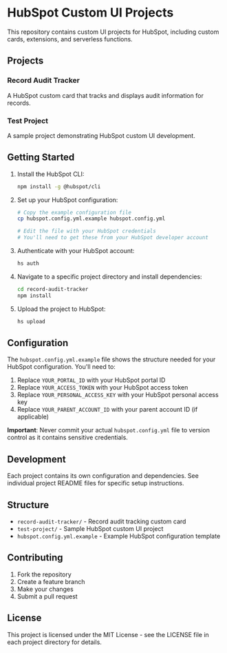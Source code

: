 # HubSpot Custom UI Projects

This repository contains custom UI projects for HubSpot, including custom cards, extensions, and serverless functions.

## Projects

### Record Audit Tracker
A HubSpot custom card that tracks and displays audit information for records.

### Test Project
A sample project demonstrating HubSpot custom UI development.

## Getting Started

1. Install the HubSpot CLI:
   ```bash
   npm install -g @hubspot/cli
   ```

2. Set up your HubSpot configuration:
   ```bash
   # Copy the example configuration file
   cp hubspot.config.yml.example hubspot.config.yml
   
   # Edit the file with your HubSpot credentials
   # You'll need to get these from your HubSpot developer account
   ```

3. Authenticate with your HubSpot account:
   ```bash
   hs auth
   ```

4. Navigate to a specific project directory and install dependencies:
   ```bash
   cd record-audit-tracker
   npm install
   ```

5. Upload the project to HubSpot:
   ```bash
   hs upload
   ```

## Configuration

The `hubspot.config.yml.example` file shows the structure needed for your HubSpot configuration. You'll need to:

1. Replace `YOUR_PORTAL_ID` with your HubSpot portal ID
2. Replace `YOUR_ACCESS_TOKEN` with your HubSpot access token
3. Replace `YOUR_PERSONAL_ACCESS_KEY` with your HubSpot personal access key
4. Replace `YOUR_PARENT_ACCOUNT_ID` with your parent account ID (if applicable)

**Important**: Never commit your actual `hubspot.config.yml` file to version control as it contains sensitive credentials.

## Development

Each project contains its own configuration and dependencies. See individual project README files for specific setup instructions.

## Structure

- `record-audit-tracker/` - Record audit tracking custom card
- `test-project/` - Sample HubSpot custom UI project
- `hubspot.config.yml.example` - Example HubSpot configuration template

## Contributing

1. Fork the repository
2. Create a feature branch
3. Make your changes
4. Submit a pull request

## License

This project is licensed under the MIT License - see the LICENSE file in each project directory for details. 